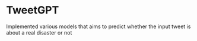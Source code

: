 # TweetGPT
Implemented various models that aims to predict whether the input tweet is about a real disaster or not 

